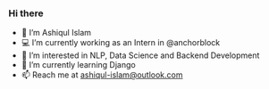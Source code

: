 ### Hi there
- 👋 I’m Ashiqul Islam
- 💻 I’m currently working as an Intern in @anchorblock
- 👀 I’m interested in NLP, Data Science and Backend Development
- 🌱 I’m currently learning Django 
- 📫 Reach me at ashiqul-islam@outlook.com

<!--
**luqisha/luqisha** is a ✨ _special_ ✨ repository because its `README.md` (this file) appears on your GitHub profile.

Here are some ideas to get you started:

- 🔭 I’m currently working on ...
- 🌱 I’m currently learning ...
- 👯 I’m looking to collaborate on ...
- 🤔 I’m looking for help with ...
- 💬 Ask me about ...
- 📫 How to reach me: ...
- 😄 Pronouns: ...
- ⚡ Fun fact: ...
-->
